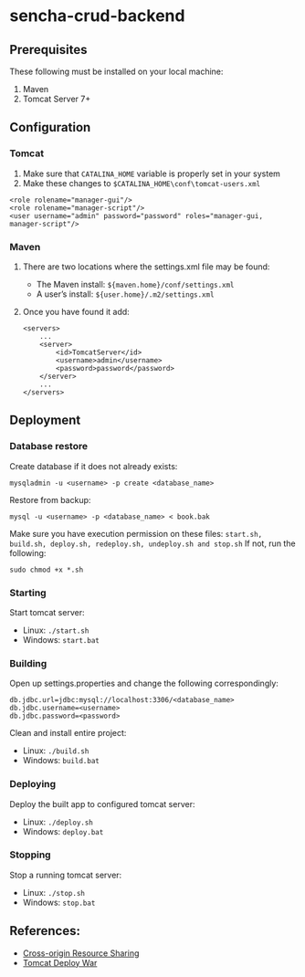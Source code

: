 # sencha-crud-backend

## Prerequisites

These following must be installed on your local machine:
1. Maven
2. Tomcat Server 7+

## Configuration

### Tomcat

1. Make sure that ```CATALINA_HOME``` variable is properly set in your system
2. Make these changes to ```$CATALINA_HOME\conf\tomcat-users.xml```
```
<role rolename="manager-gui"/>
<role rolename="manager-script"/>
<user username="admin" password="password" roles="manager-gui, manager-script"/>
```
### Maven

1. There are two locations where the settings.xml file may be found:
   - The Maven install: ```${maven.home}/conf/settings.xml```
   - A user’s install: ```${user.home}/.m2/settings.xml```

2. Once you have found it add:
   ```
   <servers>
       ...
       <server>
           <id>TomcatServer</id>
           <username>admin</username>
           <password>password</password>
       </server>
       ...
   </servers>
   ``` 
## Deployment

### Database restore

Create database if it does not already exists:

```
mysqladmin -u <username> -p create <database_name>
```

Restore from backup:

```
mysql -u <username> -p <database_name> < book.bak
```

Make sure you have execution permission on these files:
```start.sh, build.sh, deploy.sh, redeploy.sh, undeploy.sh and stop.sh```
If not, run the following:
```
sudo chmod +x *.sh
```

### Starting

Start tomcat server:
  - Linux: ```./start.sh```
  - Windows: ```start.bat```

### Building

Open up settings.properties and change the following correspondingly:

```
db.jdbc.url=jdbc:mysql://localhost:3306/<database_name>
db.jdbc.username=<username>
db.jdbc.password=<password>
```

Clean and install entire project:
  - Linux: ```./build.sh```
  - Windows: ```build.bat```

### Deploying

Deploy the built app to configured tomcat server:
  - Linux: ```./deploy.sh```
  - Windows: ```deploy.bat```

### Stopping

Stop a running tomcat server:
  - Linux: ```./stop.sh```
  - Windows: ```stop.bat```
  
## References:

  - [Cross-origin Resource Sharing](https://en.wikipedia.org/wiki/Cross-origin_resource_sharing)
  - [Tomcat Deploy War](http://www.baeldung.com/tomcat-deploy-war)

